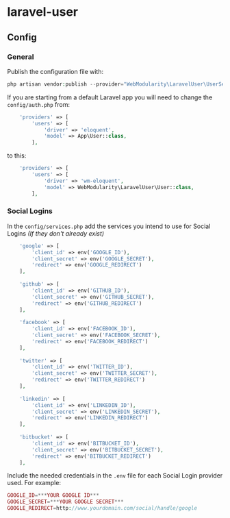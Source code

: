 # laravel-user

## Config
### General
Publish the configuration file with:
```php
php artisan vendor:publish --provider="WebModularity\LaravelUser\UserServiceProvider" --tag=config
```

If you are starting from a default Laravel app you will need to change the `config/auth.php` from:

```php
    'providers' => [
        'users' => [
            'driver' => 'eloquent',
            'model' => App\User::class,
        ],
```
to this:
```php
    'providers' => [
        'users' => [
            'driver' => 'wm-eloquent',
            'model' => WebModularity\LaravelUser\User::class,
        ],
```

### Social Logins
In the `config/services.php` add the services you intend to use for Social Logins *(If they don't already exist)*

```php
    'google' => [
        'client_id' => env('GOOGLE_ID'),
        'client_secret' => env('GOOGLE_SECRET'),
        'redirect' => env('GOOGLE_REDIRECT')
    ],
    
    'github' => [
        'client_id' => env('GITHUB_ID'),
        'client_secret' => env('GITHUB_SECRET'),
        'redirect' => env('GITHUB_REDIRECT')
    ],
    
    'facebook' => [
        'client_id' => env('FACEBOOK_ID'),
        'client_secret' => env('FACEBOOK_SECRET'),
        'redirect' => env('FACEBOOK_REDIRECT')
    ],
    
    'twitter' => [
        'client_id' => env('TWITTER_ID'),
        'client_secret' => env('TWITTER_SECRET'),
        'redirect' => env('TWITTER_REDIRECT')
    ],
    
    'linkedin' => [
        'client_id' => env('LINKEDIN_ID'),
        'client_secret' => env('LINKEDIN_SECRET'),
        'redirect' => env('LINKEDIN_REDIRECT')
    ],
    
    'bitbucket' => [
        'client_id' => env('BITBUCKET_ID'),
        'client_secret' => env('BITBUCKET_SECRET'),
        'redirect' => env('BITBUCKET_REDIRECT')
    ],
```

Include the needed credentials in the `.env` file for each Social Login provider used. For example:
```php
GOOGLE_ID=***YOUR GOOGLE ID***
GOOGLE_SECRET=***YOUR GOOGLE SECRET***
GOOGLE_REDIRECT=http://www.yourdomain.com/social/handle/google
```